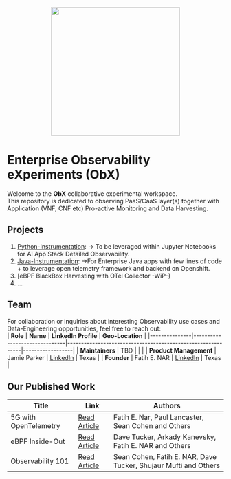 <div align="center">
    <img src="https://raw.githubusercontent.com/tme-osx/Telco-ObX/refs/heads/main/image/logo.png" width="300"/>
</div>

# Enterprise Observability eXperiments (ObX)
Welcome to the **ObX** collaborative experimental workspace. <br>
This repository is dedicated to observing PaaS/CaaS layer(s) together with Application (VNF, CNF etc) Pro-active Monitoring and Data Harvesting.

## Projects
1.  [Python-Instrumentation](https://github.com/tme-osx/Telco-ObX/tree/main/python): -> To be leveraged within Jupyter Notebooks for AI App Stack Detailed Observability. <br>
2.  [Java-Instrumentation](https://github.com/tme-osx/Telco-ObX/tree/main/java): ->For Enterprise Java apps with few lines of code + to leverage open telemetry framework and backend on Openshift.
3.  [eBPF BlackBox Harvesting with OTel Collector -WiP-]
4.  ...

## Team
For collaboration or inquiries about interesting Observability use cases and Data-Engineering opportunities, feel free to reach out:<br>
| **Role**      | **Name**                      | **LinkedIn Profile**                                         | **Geo-Location** |
|---------------|-------------------------------|-------------------------------------------------------------|------------------|
| **Maintainers**   | TBD                       |               |             |
| **Product Management**   | Jamie Parker       | [LinkedIn](https://www.linkedin.com/in/jamiecprince/)       | Texas            |
| **Founder**   | Fatih E. NAR                  | [LinkedIn](https://www.linkedin.com/in/fenar/)              | Texas            |

## Our Published Work

| Title                                             | Link                                                                                               | Authors                                                       |
|---------------------------------------------------|---------------------------------------------------------------------------------------------------|---------------------------------------------------------------|
| 5G with OpenTelemetry| [Read Article](https://medium.com/open-5g-hypercore/5g-open-telemetry-otel-bccf100e753f) | Fatih E. Nar, Paul Lancaster, Sean Cohen and Others |
| eBPF Inside-Out                                      | [Read Article](https://medium.com/open-5g-hypercore/episode-xvii-bkeeper-a23882feb75)     |  Dave Tucker, Arkady Kanevsky, Fatih E. NAR and Others                         |
| Observability 101    | [Read Article](https://medium.com/open-5g-hypercore/episode-xvi-the-eye-of-the-bee-holder-a8e81be2dfa2) | Sean Cohen, Fatih E. NAR, Dave Tucker, Shujaur Mufti and Others                                                  |                 

